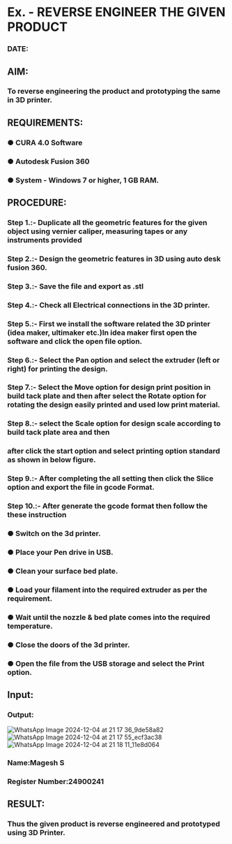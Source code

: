 # Ex.   - REVERSE ENGINEER THE GIVEN PRODUCT

### DATE: 

## AIM: 
### To reverse engineering the product and prototyping the same in 3D printer.

## REQUIREMENTS:
### ●	CURA 4.0 Software
### ●	 Autodesk Fusion 360
### ●	 System - Windows 7 or higher, 1 GB RAM.

## PROCEDURE:
### Step 1.:- Duplicate all the geometric features for the given object using vernier caliper, measuring tapes or any instruments provided
### Step 2.:- Design the geometric features in 3D using auto desk fusion 360.
### Step 3.:- Save the file and export as .stl
### Step 4.:- Check all Electrical connections in the 3D printer.
### Step 5.:- First we install the software related the 3D printer (idea maker, ultimaker etc.)In idea maker first open the software and click the open file option.
### Step 6.:- Select the Pan option and select the extruder (left or right) for printing the design.
### Step 7.:- Select the Move option for design print position in build tack plate and then after select the Rotate option for rotating the design easily printed and used low print material.
### Step 8.:- select the Scale option for design scale according to build tack plate area and then
### after click the start option and select printing option standard as shown in below figure.
### Step 9.:- After completing the all setting then click the Slice option and export the file in gcode Format.
### Step 10.:- After generate the gcode format then follow the these instruction 
  ###   ●	Switch on the 3d printer.
  ###   ●	Place your Pen drive in USB.
  ###   ●	Clean your surface bed plate.
  ###   ●	Load your filament into the required extruder as per the requirement.
  ###   ●	Wait until the nozzle & bed plate comes into the required temperature.
  ###   ●	Close the doors of the 3d printer.
  ###   ●	Open the file from the USB storage and select the Print option.

## Input:

### Output:
![WhatsApp Image 2024-12-04 at 21 17 36_9de58a82](https://github.com/user-attachments/assets/50eae18f-9a83-448f-a64f-2c9da9ed5fcb)
![WhatsApp Image 2024-12-04 at 21 17 55_ecf3ac38](https://github.com/user-attachments/assets/d1b86482-ce34-4807-a88d-451393ca116f)
![WhatsApp Image 2024-12-04 at 21 18 11_11e8d064](https://github.com/user-attachments/assets/cdd71b77-2b63-4d3f-867f-fa281fec2c08)


### Name:Magesh S
### Register Number:24900241

## RESULT:
###   Thus the given product is reverse engineered and prototyped using 3D Printer.
